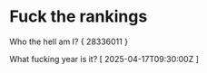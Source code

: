 # Fuck the rankings

Who the hell am I?
{ 28336011 }

What fucking year is it?
[ 2025-04-17T09:30:00Z ]
